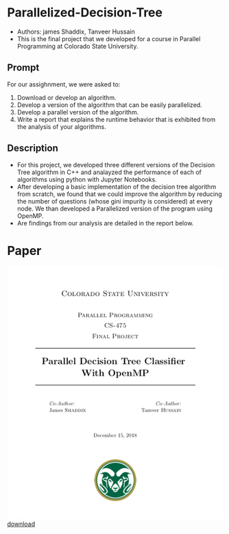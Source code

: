 # Parallelized-Decision-Tree
* Authors: james Shaddix, Tanveer Hussain
* This is the final project that we developed for a course in 
Parallel Programming at Colorado State University.

## Prompt
For our assighnment, we were asked to:
1. Download or develop an algorithm.
2. Develop a version of the algorithm that can be easily parallelized.
3. Develop a parallel version of the algorithm.
4. Write a report that explains the runtime behavior that is exhibited from the analysis of your algorithms.

## Description
* For this project, we developed three different versions of the Decision Tree algorithm in C++ and analayzed the performance of each of algorithms using python with Jupyter Notebooks.
* After developing a basic implementation of the decision 
tree algorithm from scratch, we found that we could 
improve the algorithm by reducing the number of 
questions (whose gini impurity is considered) at every node. 
We than developed a Parallelized version of the program using OpenMP.
* Are findings from our analysis are detailed in the report below.

# Paper
![report](report/report.png)
[download](report/report.pdf)